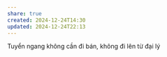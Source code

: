 ```yaml
---
share: true
created: 2024-12-24T14:30
updated: 2024-12-24T22:13
---
```

Tuyển ngang không cần đi bán, không đi lên từ đại lý